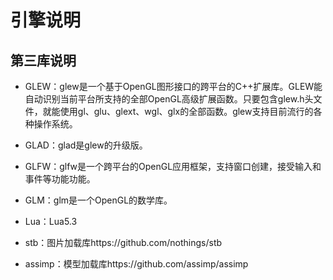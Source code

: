 # 引擎说明

## 第三库说明
- GLEW：glew是一个基于OpenGL图形接口的跨平台的C++扩展库。GLEW能自动识别当前平台所支持的全部OpenGL高级扩展函数。只要包含glew.h头文件，就能使用gl、glu、glext、wgl、glx的全部函数。glew支持目前流行的各种操作系统。

- GLAD：glad是glew的升级版。

- GLFW：glfw是一个跨平台的OpenGL应用框架，支持窗口创建，接受输入和事件等功能功能。

- GLM：glm是一个OpenGL的数学库。

- Lua：Lua5.3

- stb：图片加载库https://github.com/nothings/stb

- assimp：模型加载库https://github.com/assimp/assimp
